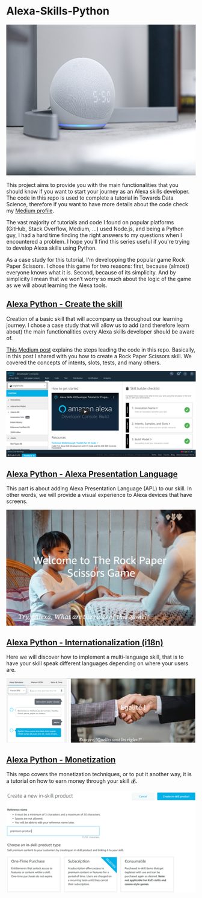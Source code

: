 # Alexa-Skills-Python

<p align="center">
  <img src="./images/alexa.jpeg" width="600" height="400" alt="Alexa Photo by Brandon Romanchuk on Unsplash" />
</p>

This project aims to provide you with the main functionalities that you should know if you want to start your journey as an Alexa skills developer. The code in this repo is used to complete a tutorial in Towards Data Science, therefore if you want to have more details about the code check my [Medium profile](https://aissam-outchakoucht.medium.com/).

The vast majority of tutorials and code I found on popular platforms (GitHub, Stack Overflow, Medium, ...) used Node.js, and being a Python guy, I had a hard time finding the right answers to my questions when I encountered a problem. I hope you'll find this series useful if you're trying to develop Alexa skills using Python.

As a case study for this tutorial, I'm developping the popular game Rock Paper Scissors. I chose this game for two reasons: first, because (almost) everyone knows what it is. Second, because of its simplicity. And by simplicity I mean that we won’t worry so much about the logic of the game as we will about learning the Alexa tools.

## [Alexa Python - Create the skill](https://github.com/aissam-out/Alexa-Skills-Python/tree/main/Alexa%20Python%20-%20Create%20the%20skill)
Creation of a basic skill that will accompany us throughout our learning journey. I chose a case study that will allow us to add (and therefore learn about) the main functionalities every Alexa skills developer should be aware of.

[This Medium post](https://aissam-outchakoucht.medium.com/alexa-skills-with-python-101-tutorial-bf6b7ac71897) explains the steps leading the code in this repo. Basically, in this post I shared with you how to create a Rock Paper Scissors skill. We covered the concepts of intents, slots, tests, and many others.

![Skill creation](./images/intro.png)
 
## [Alexa Python - Alexa Presentation Language](https://github.com/aissam-out/Alexa-Skills-Python/tree/main/Alexa%20Python%20-%20Alexa%20Presentation%20Language)
This part is about adding Alexa Presentation Language (APL) to our skill. In other words, we will provide a visual experience to Alexa devices that have screens. 

![APL](./images/apl.png)

## [Alexa Python - Internationalization (i18n)](https://github.com/aissam-out/Alexa-Skills-Python/tree/main/Alexa%20Python%20-%20i18n)
Here we will discover how to implement a multi-language skill, that is to have your skill speak different languages depending on where your users are.

![i18n](./images/i18n.png)

## [Alexa Python - Monetization](https://github.com/aissam-out/Alexa-Skills-Python/tree/main/Alexa%20Python%20-%20Monetization)
This repo covers the monetization techniques, or to put it another way, it is a tutorial on how to earn money through your skill 💰.

![monetization](./images/monetization.png)
